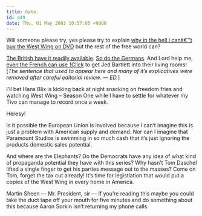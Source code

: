```yaml
---
title: Gate.
id: 449
date: Thu, 01 May 2003 10:57:05 +0000
---
```


Will someone please try, yes please try to explain [why in the hell I canâ€™t buy the West Wing on <span class="caps">DVD</span>](http://www.amazon.com/exec/obidos/tg/detail/-/B00005JLF3/qid=1051809285/sr=8-7/ref=sr_8_7/103-6666756-6811865?v=glance&s=dvd&n=507846) but the rest of the free world can?  

[The British have it readily available](http://www.amazon.co.uk/exec/obidos/ASIN/B000068OVR/ref=pd_ecc_rvi_f/026-5683080-3494053). [So do the Germans](http://www.amazon.de/exec/obidos/ASIN/B00005V4V3/qid=1051808595/sr=2-3/ref=sr_aps_prod_3_1/028-7132952-9969351). And Lord help me, [even the French can use 1Click](http://www.amazon.fr/exec/obidos/ASIN/B000063CZY/qid=1051808622/sr=1-1/ref=sr_1_0_1/171-7365696-7121028) to get Jed Bartlett into their living rooms! [*The sentence that used to appear here and many of it’s explicatives were removed after careful editorial review. <span class="caps">— ED.</span>*]  

I’ll bet Hans Blix is kicking back at night snacking on freedom fries and watching West Wing – Season One while I have to settle for whatever my Tivo can manage to record once a week.  

Heresy!  

Is it possible the European Union is involved because I can’t imagine this is just a problem with American supply and demand. Nor can I imagine that Paramount Studios is swimming in so much cash that it’s just ignoring the products domestic sales potential.  

And where are the Elephants? Do the Democrats have any idea of what kind of propaganda potential they have with this series? Why hasn’t Tom Daschel lifted a single finger to get his parties message out to the masses? Come on Tom, forget the tax cut already! It’s time for legistlation that would put a copies of the West Wing in every home in America.  

Martin Sheen — Mr. President, sir — If you’re reading this maybe you could take the duct tape off your mouth for five minutes and do something about this because Aaron Sorkin isn’t returning my phone calls.





